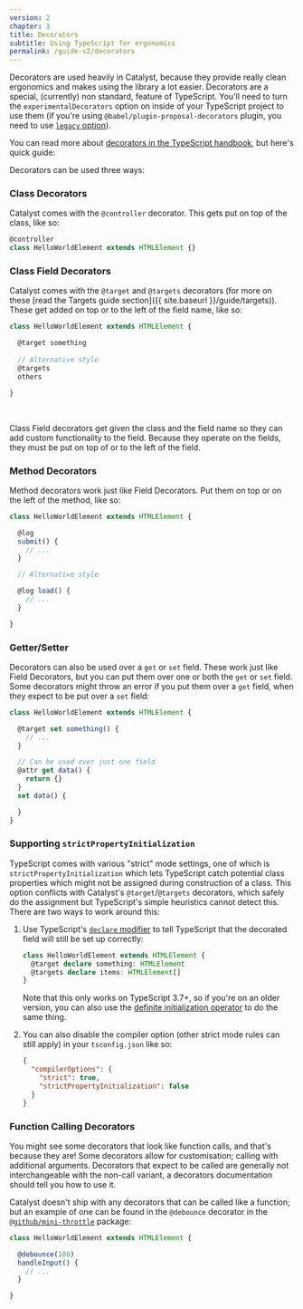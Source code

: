 ```yaml
---
version: 2
chapter: 3
title: Decorators
subtitle: Using TypeScript for ergonomics
permalink: /guide-v2/decorators
---
```


Decorators are used heavily in Catalyst, because they provide really clean ergonomics and makes using the library a lot easier. Decorators are a special, (currently) non standard, feature of TypeScript. You'll need to turn the `experimentalDecorators` option on inside of your TypeScript project to use them (if you're using `@babel/plugin-proposal-decorators` plugin, you need to use [`legacy` option](https://babeljs.io/docs/en/babel-plugin-proposal-decorators#legacy)).

You can read more about [decorators in the TypeScript handbook](https://www.typescriptlang.org/docs/handbook/decorators.html), but here's quick guide:

Decorators can be used three ways:

### Class Decorators

Catalyst comes with the `@controller` decorator. This gets put on top of the class, like so:

```js
@controller
class HelloWorldElement extends HTMLElement {}
```

### Class Field Decorators

Catalyst comes with the `@target` and `@targets` decorators (for more on these [read the Targets guide section]({{ site.baseurl }}/guide/targets)). These get added on top or to the left of the field name, like so:

```js
class HelloWorldElement extends HTMLElement {

  @target something
  
  // Alternative style
  @targets
  others

}
```
<br>

Class Field decorators get given the class and the field name so they can add custom functionality to the field. Because they operate on the fields, they must be put on top of or to the left of the field.

### Method Decorators

Method decorators work just like Field Decorators. Put them on top or on the left of the method, like so:


```js
class HelloWorldElement extends HTMLElement {

  @log
  submit() {
    // ...
  }

  // Alternative style

  @log load() {
    // ...
  }

}
```

### Getter/Setter 

Decorators can also be used over a `get` or `set` field. These work just like Field Decorators, but you can put them over one or both the `get` or `set` field. Some decorators might throw an error if you put them over a `get` field, when they expect to be put over a `set` field:


```js
class HelloWorldElement extends HTMLElement {

  @target set something() {
    // ...
  }

  // Can be used over just one field
  @attr get data() {
    return {}
  }
  set data() {

  }
}
```

### Supporting `strictPropertyInitialization`

TypeScript comes with various "strict" mode settings, one of which is `strictPropertyInitialization` which lets TypeScript catch potential class properties which might not be assigned during construction of a class. This option conflicts with Catalyst's `@target`/`@targets` decorators, which safely do the assignment but TypeScript's simple heuristics cannot detect this. There are two ways to work around this:

1. Use TypeScript's [`declare` modifier](https://www.typescriptlang.org/docs/handbook/release-notes/typescript-3-7.html#the-usedefineforclassfields-flag-and-the-declare-property-modifier) to tell TypeScript that the decorated field will still be set up correctly:

    ```typescript
    class HelloWorldElement extends HTMLElement {
      @target declare something: HTMLElement
      @targets declare items: HTMLElement[]
    }
    ```
    
    Note that this only works on TypeScript 3.7+, so if you're on an older version, you can also use the [definite initialization operator](https://www.typescriptlang.org/docs/handbook/release-notes/typescript-2-7.html#definite-assignment-assertions) to do the same thing.

2. You can also disable the compiler option (other strict mode rules can still apply) in your `tsconfig.json` like so:

    ```json
    {
      "compilerOptions": {
        "strict": true,
        "strictPropertyInitialization": false
      }
    }
    ```

### Function Calling Decorators

You might see some decorators that look like function calls, and that's because they are! Some decorators allow for customisation; calling with additional arguments. Decorators that expect to be called are generally not interchangeable with the non-call variant, a decorators documentation should tell you how to use it.

Catalyst doesn't ship with any decorators that can be called like a function; but an example of one can be found in the `@debounce` decorator in the [`@github/mini-throttle`](https://github.com/github/mini-throttle) package:

```js
class HelloWorldElement extends HTMLElement {

  @debounce(100)
  handleInput() {
    // ...
  }

}
```
<br>
